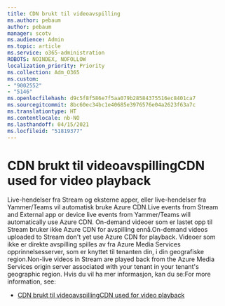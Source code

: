 ```yaml
---
title: CDN brukt til videoavspilling
ms.author: pebaum
author: pebaum
manager: scotv
ms.audience: Admin
ms.topic: article
ms.service: o365-administration
ROBOTS: NOINDEX, NOFOLLOW
localization_priority: Priority
ms.collection: Adm_O365
ms.custom:
- "9002552"
- "5146"
ms.openlocfilehash: d9c5f8f586e7f5aa079b28584375516ec8401ca7
ms.sourcegitcommit: 8bc60ec34bc1e40685e3976576e04a2623f63a7c
ms.translationtype: HT
ms.contentlocale: nb-NO
ms.lasthandoff: 04/15/2021
ms.locfileid: "51819377"
---
```

# <a name="cdn-used-for-video-playback"></a><span data-ttu-id="d1a39-102">CDN brukt til videoavspilling</span><span class="sxs-lookup"><span data-stu-id="d1a39-102">CDN used for video playback</span></span>

<span data-ttu-id="d1a39-103">Live-hendelser fra Stream og eksterne apper, eller live-hendelser fra Yammer/Teams vil automatisk bruke Azure CDN.</span><span class="sxs-lookup"><span data-stu-id="d1a39-103">Live events from Stream and External app or device live events from Yammer/Teams will automatically use Azure CDN.</span></span> <span data-ttu-id="d1a39-104">On-demand videoer som er lastet opp til Stream bruker ikke Azure CDN for avspilling ennå.</span><span class="sxs-lookup"><span data-stu-id="d1a39-104">On-demand videos uploaded to Stream don't yet use Azure CDN for playback.</span></span> <span data-ttu-id="d1a39-105">Videoer som ikke er direkte avspilling spilles av fra Azure Media Services opprinnelsesserver, som er knyttet til tenanten din, i din geografiske region.</span><span class="sxs-lookup"><span data-stu-id="d1a39-105">Non-live videos in Stream are played back from the Azure Media Services origin server associated with your tenant in your tenant's geographic region.</span></span> <span data-ttu-id="d1a39-106">Hvis du vil ha mer informasjon, kan du se:</span><span class="sxs-lookup"><span data-stu-id="d1a39-106">For more information, see:</span></span>

- [<span data-ttu-id="d1a39-107">CDN brukt til videoavspilling</span><span class="sxs-lookup"><span data-stu-id="d1a39-107">CDN used for video playback</span></span>](https://docs.microsoft.com/stream/network-overview#cdn-used-for-video-playback)
